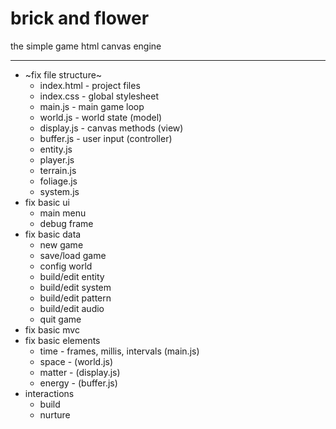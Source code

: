 # brick and flower
the simple game html canvas engine

---

- ~fix file structure~
  - index.html - project files
  - index.css - global stylesheet
  - main.js - main game loop
  - world.js - world state (model)
  - display.js - canvas methods (view)
  - buffer.js - user input (controller)
  - entity.js
  - player.js
  - terrain.js
  - foliage.js
  - system.js
- fix basic ui
  - main menu
  - debug frame
- fix basic data
  - new game
  - save/load game
  - config world
  - build/edit entity
  - build/edit system
  - build/edit pattern
  - build/edit audio
  - quit game
- fix basic mvc
- fix basic elements
  - time - frames, millis, intervals (main.js)
  - space - (world.js)
  - matter - (display.js)
  - energy - (buffer.js)
- interactions
  - build
  - nurture